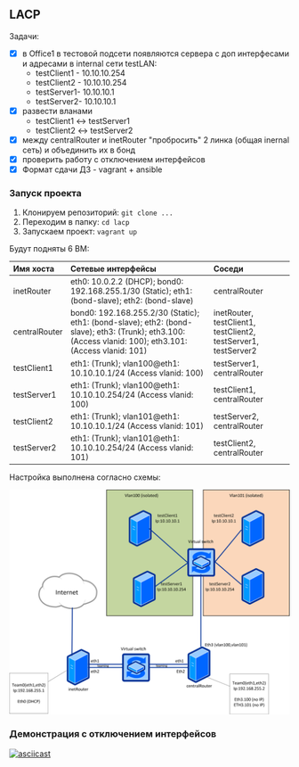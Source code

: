 ## LACP

Задачи:

- [X] в Office1 в тестовой подсети появляются сервера с доп интерфесами и адресами в internal сети testLAN:
  - testClient1 - 10.10.10.254
  - testClient2 - 10.10.10.254
  - testServer1- 10.10.10.1
  - testServer2- 10.10.10.1
- [X] развести вланами
  - testClient1 <-> testServer1
  - testClient2 <-> testServer2
- [X] между centralRouter и inetRouter "пробросить" 2 линка (общая inernal сеть) и объединить их в бонд
- [X] проверить работу c отключением интерфейсов
- [X] Формат сдачи ДЗ - vagrant + ansible

### Запуск проекта

1. Клонируем репозиторий: `git clone ...`
2. Переходим в папку: `cd lacp`
3. Запускаем проект: `vagrant up`

Будут подняты 6 ВМ:

| Имя хоста     | Сетевые интерфейсы | Соседи |
|:--------------|:---|:---|
| inetRouter    | eth0: 10.0.2.2 (DHCP); bond0: 192.168.255.1/30 (Static); eth1: (bond-slave); eth2: (bond-slave) | centralRouter |
| centralRouter | bond0: 192.168.255.2/30 (Static); eth1: (bond-slave); eth2: (bond-slave); eth3: <no IP>(Trunk); eth3.100: <no IP> (Access vlanid: 100); eth3.101: <no IP> (Access vlanid: 101) | inetRouter, testClient1, testClient2, testServer1, testServer2 |
| testClient1   | eth1: <no IP> (Trunk); vlan100@eth1: 10.10.10.1/24 (Access vlanid: 100) | testServer1, centralRouter |
| testServer1   | eth1: <no IP> (Trunk); vlan100@eth1: 10.10.10.254/24 (Access vlanid: 100) | testClient1, centralRouter |
| testClient2   | eth1: <no IP> (Trunk); vlan101@eth1: 10.10.10.1/24 (Access vlanid: 101) | testServer2, centralRouter |
| testServer2   | eth1: <no IP> (Trunk); vlan101@eth1: 10.10.10.254/24 (Access vlanid: 101) | testClient2, centralRouter |

Настройка выполнена согласно схемы:

![image](https://raw.githubusercontent.com/mmmex/lacp/master/network23-1801-024140.png)

### Демонстрация с отключением интерфейсов

[![asciicast](https://asciinema.org/a/UV5DwX1vyW0sWtWtle8v9i2KQ.svg)](https://asciinema.org/a/UV5DwX1vyW0sWtWtle8v9i2KQ)